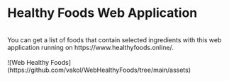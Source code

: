 # Healthy Foods Web Application
<br>
You can get a list of foods that contain selected ingredients with this web application running on https://www.healthyfoods.online/.
<br>
<br>
![Web Healthy Foods](https://github.com/vakol/WebHealthyFoods/tree/main/assets)
